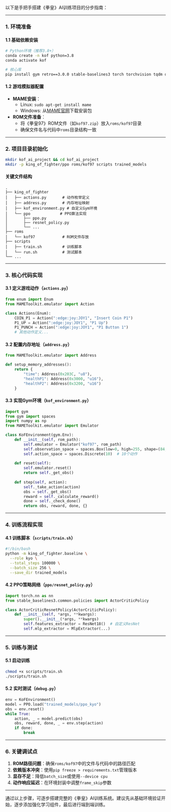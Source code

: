 以下是手把手搭建《拳皇》AI训练项目的分步指南：

---

### **1. 环境准备**
#### 1.1 基础依赖安装
```bash
# Python环境（推荐3.8+）
conda create -n kof python=3.8
conda activate kof

# 核心库
pip install gym retro==3.0.0 stable-baselines3 torch torchvision tqdm opencv-python pygame numpy pandas
```

#### 1.2 游戏模拟器配置
- **MAME安装**：
  - Linux: `sudo apt-get install mame`
  - Windows: 从[MAME官网](https://www.mame.net/)下载安装包
- **ROM文件准备**：
  - 将《拳皇97》ROM文件（如`kof97.zip`）放入`roms/kof97`目录
  - 确保文件名与代码中`roms`目录结构一致

---

### **2. 项目目录初始化**
```bash
mkdir kof_ai_project && cd kof_ai_project
mkdir -p king_of_fighter/ppo roms/kof97 scripts trained_models
```

#### 关键文件结构
```
.
├── king_of_fighter
│   ├── actions.py       # 动作枚举定义
│   ├── address.py       # 内存地址映射
│   ├── kof_environment.py # 自定义Gym环境
│   └── ppo             # PPO算法实现
│       ├── ppo.py
│       ├── resnet_policy.py
│       └── ...
├── roms
│   └── kof97            # ROM文件存放
├── scripts
│   ├── train.sh         # 训练脚本
│   └── run.sh           # 测试脚本
└── ...
```

---

### **3. 核心代码实现**
#### 3.1 定义游戏动作（`actions.py`）
```python
from enum import Enum
from MAMEToolkit.emulator import Action

class Actions(Enum):
    COIN_P1 = Action(":edge:joy:JOY1", "Insert Coin P1")
    P1_UP = Action(":edge:joy:JOY1", "P1 Up")
    P1_PUNCH = Action(":edge:joy:JOY1", "P1 Button 1")
    # 其他动作定义...
```

#### 3.2 配置内存地址（`address.py`）
```python
from MAMEToolkit.emulator import Address

def setup_memory_addresses():
    return {
        "time": Address(0x203C, "u8"),
        "healthP1": Address(0x3000, "u16"),
        "healthP2": Address(0x3200, "u16")
    }
```

#### 3.3 实现Gym环境（`kof_environment.py`）
```python
import gym
from gym import spaces
import numpy as np
from MAMEToolkit.emulator import Emulator

class KoFEnvironment(gym.Env):
    def __init__(self, rom_path):
        self.emulator = Emulator("kof97", rom_path)
        self.observation_space = spaces.Box(low=0, high=255, shape=(84,84,3))
        self.action_space = spaces.Discrete(10)  # 10个动作
        
    def reset(self):
        self.emulator.reset()
        return self._get_obs()
        
    def step(self, action):
        self._take_action(action)
        obs = self._get_obs()
        reward = self._calculate_reward()
        done = self._check_done()
        return obs, reward, done, {}
```

---

### **4. 训练流程实现**
#### 4.1 训练脚本（`scripts/train.sh`）
```bash
#!/bin/bash
python -m king_of_fighter.baseline \
  --role kyo \
  --total_steps 100000 \
  --batch_size 256 \
  --save_dir trained_models
```

#### 4.2 PPO策略网络（`ppo/resnet_policy.py`）
```python
import torch.nn as nn
from stable_baselines3.common.policies import ActorCriticPolicy

class ActorCriticResnetPolicy(ActorCriticPolicy):
    def __init__(self, *args, **kwargs):
        super().__init__(*args, **kwargs)
        self.features_extractor = ResNet18()  # 自定义ResNet
        self.mlp_extractor = MlpExtractor(...)
```

---

### **5. 训练与测试**
#### 5.1 启动训练
```bash
chmod +x scripts/train.sh
./scripts/train.sh
```

#### 5.2 实时测试（`debug.py`）
```python
env = KoFEnvironment()
model = PPO.load("trained_models/ppo_kyo")
obs = env.reset()
while True:
    action, _ = model.predict(obs)
    obs, reward, done, _ = env.step(action)
    if done:
        break
```

---

### **6. 关键调试点**
1. **ROM路径问题**：确保`roms/kof97`中的文件与代码中的路径匹配
2. **依赖版本冲突**：使用`pip freeze > requirements.txt`管理版本
3. **显存不足**：降低`batch_size`或使用`--device cpu`
4. **动作响应延迟**：在环境封装中调整`frame_skip`参数

---

通过以上步骤，可逐步搭建完整的《拳皇》AI训练系统。建议先从基础环境验证开始，逐步添加强化学习组件，最后进行端到端训练。